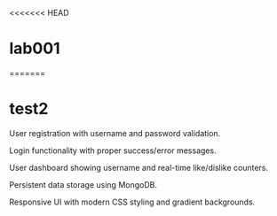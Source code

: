 <<<<<<< HEAD
# lab001
=======
# test2
User registration with username and password validation.

Login functionality with proper success/error messages.

User dashboard showing username and real-time like/dislike counters.

Persistent data storage using MongoDB.

Responsive UI with modern CSS styling and gradient backgrounds.
